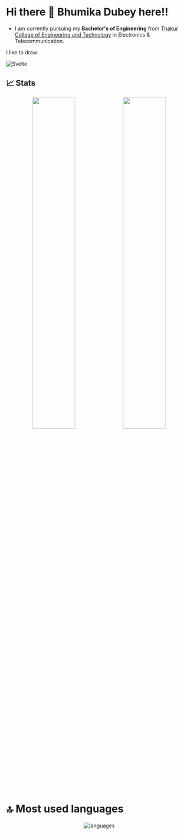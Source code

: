 # Hi there 👋 Bhumika Dubey here!!

- I am currently pursuing my **Bachelor's of Engineering** from <a href="www.google.com">Thakur College of Engineering and Technology</a> in Electronics & Telecommunication.<br/>

I like to draw

![Svelte](https://img.shields.io/badge/svelte-%23f1413d.svg?style=for-the-badge&logo=svelte&logoColor=white)

## **📈 Stats**

<p align="center">
  <img width="48%" src="https://github-readme-stats.vercel.app/api?username=bhumikadubey&show_icons=true&hide_border=true&theme=radical" />
  <img width="48%" src="https://github-readme-streak-stats.herokuapp.com/?user=bhumikadubey&hide_border=true&theme=radical" />
</p>

# 🔝 Most used languages

<p align="center">
  <img alt="languages" src="https://github-readme-stats.vercel.app/api/top-langs/?username=bhumikadubey&layout=compact&hide_border=true&theme=radical" />
</p>
